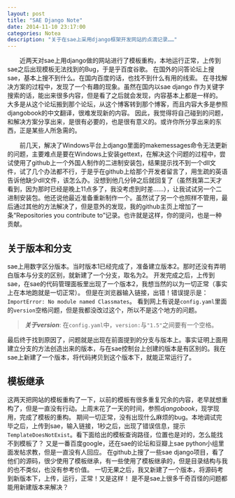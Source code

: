 ```yaml
---
layout: post
title: "SAE Django Note"
date: 2014-11-10 23:17:00
categories: Notea
description: "关于在sae上采用django框架开发网站的点滴记录……"
---
```



&emsp;&emsp;近两天对sae上用django做的网站进行了模板重构，本地运行正常，上传到sae之后出现模板无法找到的Bug，于是乎百度谷歌。
在国外的问答论坛上搜sae，基本上搜不到什么。在国内百度的话，也找不到什么有用的线索。
在寻找解决方案的过程中，发现了一个有趣的现象。虽然在国内以sae django 作为关键字搜索的话，能出来很多内容，但是看了之后就会发现，内容基本上都是一样的。
大多是从这个论坛搬到那个论坛，从这个博客转到那个博客，而且内容大多是参照djangobook的中文翻译，很难发现新的内容。
因此，我觉得将自己碰到的问题，和解决方案分享出来，是很有必要的，也是很有意义的。或许你所分享出来的东西，正是某些人所急需的。


&emsp;&emsp;前几天，解决了Windows平台上django里面的makemessages命令无法更新的问题，主要难点是要在Windows上安装gettext，在解决这个问题的过程中，尝试使用了github上一个外国人制作的二进制安装包，结果提示找不到一个dll文件，试了几个办法都不行，于是乎在github上给那个开发者留言了，用生疏的英语告诉他缺少dll文件，该怎么办。没想到他几分钟之后就回复了（虽然我第二天才看到，因为那时已经是晚上11点多了，我没考虑到时差……），让我试试另一个二进制安装包。他还说他最近准备重新制作一个。虽然试了另一个也照样不管用，最后通过其他的方法解决了，但是意外的发现，我的github主页上增加了一条“Repositories you contribute to”记录。也许就是这样，你的提问，也是一种贡献。


## 关于版本和分支

sae上用数字区分版本。当时版本1已经完成了，准备建立版本2。那时还没有弄明白版本与分支的区别，就新建了一个分支，取名为2。
开发完成之后，上传到sae，在sae的代码管理面板里出现了一个版本2，我想当然的以为一切正常（事实上在本地跑就是一切正常）。
但是在浏览器输入链接，出错！错误提示是：`ImportError: No module named Classmates`。
看到网上有说是`config.yaml`里面的`version`空格问题，但是我都没改过这个，所以不是这个地方的问题。

>***关于version***:
>在`config.yaml`中，`version:`与`"1.5"`之间要有一个空格。

最后终于找到原因了，问题就是出现在前面提到的分支与版本上。事实证明上面用建立分支的方法创造出来的版本，与在sae控制台上创建的版本是有区别的。我在sae上新建了一个版本，将代码拷贝到这个版本下，就能正常运行了。


## 模板继承

这两天把网站的模板重构了一下，以前的模板有很多重复冗余的内容，老早就想重构了，但是一直没有行动。上周末花了一天的时间，参照*djangobook*，现学现用，完成了模板的重构。
期间一切正常，没有出现什么麻烦的bug。本地调试完毕之后，上传到sae，输入链接，1秒之后，出现了错误信息，提示`TemplateDoesNotExist`。看下面给出的模板查询路径，位置也是对的，怎么能找不到模板了？
又是一番百度google，还在sae的论坛和豆瓣上sae python小组里面发帖求教，但是一直没有人回应。
在github上搜了一些sae django项目，看了他们的源码，很少使用了模板继承，有一些使用了模板继承的，但是目录结构与我的也不类似，也没有参考价值。
一切无果之后，我又新建了一个版本，将源码考到新版本下，上传，运行，正常！又是这样！
是不是sae上很多千奇百怪的问题都能用新建版本来解决？